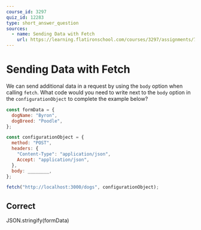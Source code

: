```yaml
---
course_id: 3297
quiz_id: 12283
type: short_answer_question
sources:
  - name: Sending Data with Fetch
    url: https://learning.flatironschool.com/courses/3297/assignments/73936
---
```


# Sending Data with Fetch

We can send additional data in a request by using the `body` option when calling
`fetch`. What code would you need to write next to the `body` option in the
`configurationObject` to complete the example below?

```js
const formData = {
  dogName: "Byron",
  dogBreed: "Poodle",
};

const configurationObject = {
  method: "POST",
  headers: {
    "Content-Type": "application/json",
    Accept: "application/json",
  },
  body: ________,
};

fetch("http://localhost:3000/dogs", configurationObject);
```

## Correct

JSON.stringify(formData)
